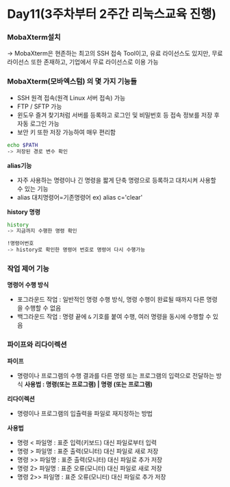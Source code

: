 # Day11(3주차부터 2주간 리눅스교육 진행)


### MobaXterm설치
-> MobaXterm은 현존하는 최고의 SSH 접속 Tool이고, 유료 라이선스도 있지만, 무료 라이선스 또한 존재하고,
기업에서 무료 라이선스로 이용 가능

### MobaXterm(모바엑스텀) 의 몇 가지 기능들 
- SSH 원격 접속(원격 Linux 서버 접속) 가능
- FTP / SFTP 가능
- 윈도우 즐겨 찾기처럼 서버를 등록하고 로그인 및 비밀번호 등 접속 정보를 저장 후 자동 로그인 가능
- 보안 키 또한 저장 가능하여 매우 편리함

```bash
echo $PATH
-> 저장된 경로 변수 확인
```

**alias기능**
- 자주 사용하는 명령이나 긴 명령을 짧게 단축 명령으로 등록하고 대치시켜 사용할 수 있는 기능
- alias 대치명령어=기존명령어
ex) alias c='clear'

**history 명령**
```bash
history
-> 지금까지 수행한 명령 확인

!명령어번호
-> history로 확인한 명령어 번호로 명령어 다시 수행가능
```
### 작업 제어 기능
**명령어 수행 방식**
- 포그라운드 작업 : 일반적인 명령 수행 방식, 명령 수행이 완료될 때까지 다른 명령을 수행할 수 없음
- 백그라운드 작업 : 명령 끝에 `&` 기호를 붙여 수행, 여러 명령을 동시에 수행할 수 있음

### 파이프와 리다이렉션
**파이프**
- 명령이나 프로그램의 수행 결과를 다른 명령 또는 프로그램의 입력으로 전달하는 방식
**사용법 : 명령(또는 프로그램) | 명령 (또는 프로그램)**

**리다이렉션**
- 명령이나 프로그램의 입츌력을 파일로 재지정하는 방법
  
**사용법**
  - 명령 < 파일명  : 표준 입력(키보드) 대신 파일로부터 입력
  - 명령 > 파일명  : 표준 출력(모니터) 대신 파일로 새로 저장
  - 명령 >> 파일명 : 표준 출력(모니터) 대신 파일로 추가 저장
  - 명령 2> 파일명 : 표준 오류(모니터) 대신 파일로 새로 저장
  - 명령 2>> 파일명 : 표준 오류(모니터) 대신 파일로 추가 저장



